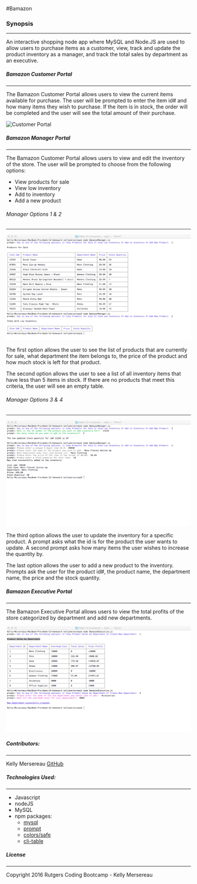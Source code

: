 #Bamazon

### Synopsis
***

An interactive shopping node app where MySQL and Node.JS are used to allow users to purchase items as a customer, view, track and update the product inventory as a manager, and track the total sales by department as an executive.

##### Bamazon Customer Portal
***

The Bamazon Customer Portal allows users to view the current items available for purchase.  The user will be prompted to enter the item id# and how many items they wish to purchase.  If the item is in stock, the order will be completed and the user will see the total amount of their purchase.

![Customer Portal](/relative/path/to/Images/Customer-View.png)

##### Bamazon Manager Portal
***

The Bamazon Customer Portal allows users to view and edit the inventory of the store.  The user will be prompted to choose from the following options:
* View products for sale
* View low inventory
* Add to inventory
* Add a new product

###### Manager Options 1 & 2
***

![Bamazon Manager Portal - Options 1 & 2](/Images/Manager-View-1.png)

The first option allows the user to see the list of products that are currently for sale, what department the item belongs to, the price of the product and how much stock is left for that product.

The second option allows the user to see a list of all inventory items that have less than 5 items in stock.  If there are no products that meet this criteria, the user will see an empty table.

###### Manager Options 3 & 4
***

![Bamazon Manager Portal - Options 3 & 4](/Images/Manager-View-2.png)

The third option allows the user to update the inventory for a specific product.  A prompt asks what the id is for the product the user wants to update.  A second prompt asks how many items the user wishes to increase the quantity by.

The last option allows the user to add a new product to the inventory.  Prompts ask the user for the product id#, the product name, the department name, the price and the stock quantity.


##### Bamazon Executive Portal
***

The Bamazon Executive Portal allows users to view the total profits of the store categorized by department and add new departments.  

![Bamazon Executive Portal](/Images/Executive-View.png)


##### Contributors:
***

Kelly Mersereau [GitHub](https://github.com/kellymersereau)


##### Technologies Used:
***

* Javascript
* nodeJS
* MySQL
* npm packages:
	- [mysql](https://github.com/felixge/node-mysql)
	- [prompt](https://github.com/flatiron/prompt)
	- [colors/safe](https://github.com/Marak/colors.js)
	- [cli-table](https://github.com/Automattic/cli-table)


##### License
***

Copyright 2016 Rutgers Coding Bootcamp - Kelly Mersereau


